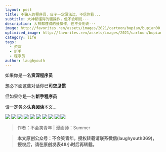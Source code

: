 ```yaml
---
layout: post
title: 不骗人的程序员，日子一定没法过，不信你看...
subtitle: 大神都懂得的骚操作，但不会明说···
description: 大神都懂得的骚操作，但不会明说···
image: http://favorites.ren/assets/images/2021/cartoon/bupian/bupian00.jpg
optimized_image: http://favorites.ren/assets/images/2021/cartoon/bupian/bupian00.jpg
category: life
tags:
  - 资深
  - 新手
  - 程序员
author: laughyouth
---
```


如果你是一名**资深程序员**

想必下面这些对话你已**司空见惯**

但如果你是一名**新手程序员**

请一定务必**认真阅读**本文...

![](http://favorites.ren/assets/images/2021/cartoon/bupian/bupian01.jpg)
![](http://favorites.ren/assets/images/2021/cartoon/bupian/bupian02.jpg)
![](http://favorites.ren/assets/images/2021/cartoon/bupian/bupian03.jpg)
![](http://favorites.ren/assets/images/2021/cartoon/bupian/bupian04.jpg)
![](http://favorites.ren/assets/images/2021/cartoon/bupian/bupian05.jpg)
![](http://favorites.ren/assets/images/2021/cartoon/bupian/bupian06.jpg)
![](http://favorites.ren/assets/images/2021/cartoon/bupian/bupian07.jpg)
![](http://favorites.ren/assets/images/2021/cartoon/bupian/bupian08.jpg)
![](http://favorites.ren/assets/images/2021/cartoon/bupian/bupian09.jpg)
![](http://favorites.ren/assets/images/2021/cartoon/bupian/bupian10.jpg)

>作者：不会笑青年 | 漫画师：Summer

>**本文原创公众号：不会笑青年，授权转载请联系微信(laughyouth369)，授权后，请在原创发表48小时后再转载。**


